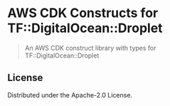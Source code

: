 # AWS CDK Constructs for TF::DigitalOcean::Droplet

> An AWS CDK construct library with types for TF::DigitalOcean::Droplet

## License

Distributed under the Apache-2.0 License.
